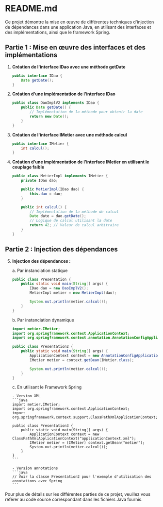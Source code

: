 # README.md

Ce projet démontre la mise en œuvre de différentes techniques d'injection de dépendances dans une application Java, en utilisant des interfaces et des implémentations, ainsi que le framework Spring.

## Partie 1 : Mise en œuvre des interfaces et des implémentations

1. **Création de l'interface IDao avec une méthode getDate**

    ```java
    public interface IDao {
        Date getDate();
    }
    ```

2. **Création d'une implémentation de l'interface IDao**

    ```java
    public class DaoImplV2 implements IDao {
        public Date getDate() {
            // Implémentation de la méthode pour obtenir la date
            return new Date();
        }
    }
    ```

3. **Création de l'interface IMetier avec une méthode calcul**

    ```java
    public interface IMetier {
        int calcul();
    }
    ```

4. **Création d'une implémentation de l'interface IMetier en utilisant le couplage faible**

    ```java
    public class MetierImpl implements IMetier {
        private IDao dao;

        public MetierImpl(IDao dao) {
            this.dao = dao;
        }

        public int calcul() {
            // Implémentation de la méthode de calcul
            Date date = dao.getDate();
            // Logique de calcul utilisant la date
            return 42; // Valeur de calcul arbitraire
        }
    }
    ```

## Partie 2 : Injection des dépendances

5. **Injection des dépendances :**

    a. Par instanciation statique
    ```java
    public class Presentation {
        public static void main(String[] args) {
            IDao dao = new DaoImplV2();
            MetierImpl metier = new MetierImpl(dao);

            System.out.println(metier.calcul());
        }
    }
    ```

    b. Par instanciation dynamique
    ```java
    import metier.IMetier;
    import org.springframework.context.ApplicationContext;
    import org.springframework.context.annotation.AnnotationConfigApplicationContext;

    public class Presentation2 {
        public static void main(String[] args) {
            ApplicationContext context = new AnnotationConfigApplicationContext("ext", "metier");
            IMetier metier = context.getBean(IMetier.class);

            System.out.println(metier.calcul());
        }
    }
    ```

    c. En utilisant le Framework Spring

       - Version XML
       ```java
       import metier.IMetier;
       import org.springframework.context.ApplicationContext;
       import org.springframework.context.support.ClassPathXmlApplicationContext;

       public class Presentation3 {
           public static void main(String[] args) {
               ApplicationContext context = new ClassPathXmlApplicationContext("applicationContext.xml");
               IMetier metier = (IMetier) context.getBean("metier");
               System.out.println(metier.calcul());
           }
       }
       ```

       - Version annotations
       ```java
       // Voir la classe Presentation2 pour l'exemple d'utilisation des annotations avec Spring
       ```

Pour plus de détails sur les différentes parties de ce projet, veuillez vous référer au code source correspondant dans les fichiers Java fournis.
